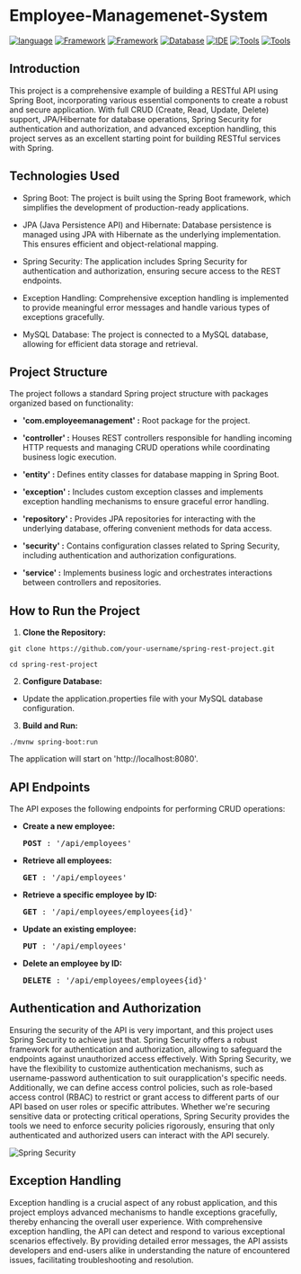 # Employee-Managemenet-System

[![language](https://img.shields.io/badge/language-Java%2017-blue?labelColor=gray&style=flat&link=https://www.java.com/en/)](https://www.java.com/en/)
[![Framework](https://img.shields.io/badge/Framework-Spring%206-green?style=flat&link=https://spring.io/)](https://spring.io/)
[![Framework](https://img.shields.io/badge/Framework-Spring%20Boot%203-green?style=flat&link=https://spring.io/projects/spring-boot)](https://spring.io/projects/spring-boot)
[![Database](https://img.shields.io/badge/Database-MySQL-blue?style=flat&link=https://www.mysql.com/)](https://www.mysql.com/)
[![IDE](https://img.shields.io/badge/IDE-IntelliJ-purple?style=flat&link=https://www.jetbrains.com/idea/)](https://www.jetbrains.com/idea/)
[![Tools](https://img.shields.io/badge/Tools-Postman%20IDEA-orange?style=flat&link=https://www.postman.com/)](https://www.postman.com/)
[![Tools](https://img.shields.io/badge/Tools-MySQL%20Workbench-blue?style=flat&link=https://www.mysql.com/products/workbench/)](https://www.mysql.com/products/workbench/)

## Introduction
This project is a comprehensive example of building a RESTful API using Spring Boot, incorporating various essential components to create a robust and secure application. With full CRUD (Create, Read, Update, Delete) support, JPA/Hibernate for database operations, Spring Security for authentication and authorization, and advanced exception handling, this project serves as an excellent starting point for building RESTful services with Spring.

## Technologies Used

- Spring Boot: The project is built using the Spring Boot framework, which simplifies the development of production-ready applications.

- JPA (Java Persistence API) and Hibernate: Database persistence is managed using JPA with Hibernate as the underlying implementation. This ensures efficient and object-relational mapping.

- Spring Security: The application includes Spring Security for authentication and authorization, ensuring secure access to the REST endpoints.

- Exception Handling: Comprehensive exception handling is implemented to provide meaningful error messages and handle various types of exceptions gracefully.

- MySQL Database: The project is connected to a MySQL database, allowing for efficient data storage and retrieval.

## Project Structure
The project follows a standard Spring project structure with packages organized based on functionality:

- **'com.employeemanagement' :** Root package for the project.

- **'controller' :** Houses REST controllers responsible for handling incoming HTTP requests and managing CRUD operations while coordinating business logic execution.
  
- **'entity' :** Defines entity classes for database mapping in Spring Boot.

- **'exception' :** Includes custom exception classes and implements exception handling mechanisms to ensure graceful error handling.

- **'repository' :** Provides JPA repositories for interacting with the underlying database, offering convenient methods for data access.

- **'security' :** Contains configuration classes related to Spring Security, including authentication and authorization configurations.

- **'service' :** Implements business logic and orchestrates interactions between controllers and repositories.

## How to Run the Project
1. **Clone the Repository:**
```
git clone https://github.com/your-username/spring-rest-project.git

cd spring-rest-project
```

2. **Configure Database:**

  - Update the application.properties file with your MySQL database configuration.

3. **Build and Run:**
```
./mvnw spring-boot:run
```
  The application will start on 'http://localhost:8080'.

## API Endpoints
The API exposes the following endpoints for performing CRUD operations:

- **Create a new employee:**
  <pre>
  <b>POST</b> : '/api/employees'
  </pre>
  
- **Retrieve all employees:**
  <pre>
  <b>GET</b> : '/api/employees'
  </pre>
  
- **Retrieve a specific employee by ID:**
  <pre>
  <b>GET</b> : '/api/employees/employees{id}'
  </pre>
  
- **Update an existing employee:**
  <pre>
  <b>PUT</b> : '/api/employees'
  </pre>
  
- **Delete an employee by ID:**
  <pre>
  <b>DELETE</b> : '/api/employees/employees{id}'
  </pre>
  
## Authentication and Authorization
Ensuring the security of the API is very important, and this project uses Spring Security to achieve just that. Spring Security offers a robust framework for authentication and authorization, allowing to safeguard the endpoints against unauthorized access effectively. With Spring Security, we have the flexibility to customize authentication mechanisms, such as username-password authentication to suit ourapplication's specific needs. Additionally, we can define access control policies, such as role-based access control (RBAC) to restrict or grant access to different parts of our API based on user roles or specific attributes. Whether we're securing sensitive data or protecting critical operations, Spring Security provides the tools we need to enforce security policies rigorously, ensuring that only authenticated and authorized users can interact with the API securely.

![Spring Security](https://github.com/FlorianIanculescu/Employee-Managemenet-System/assets/46021975/f4acdcea-c0e7-4136-a85d-fd1fd33cd34b)

## Exception Handling
Exception handling is a crucial aspect of any robust application, and this project employs advanced mechanisms to handle exceptions gracefully, thereby enhancing the overall user experience. With comprehensive exception handling, the API can detect and respond to various exceptional scenarios effectively. By providing detailed error messages, the API assists developers and end-users alike in understanding the nature of encountered issues, facilitating troubleshooting and resolution.
